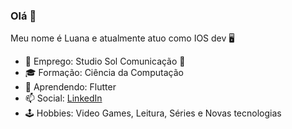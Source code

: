 ### Olá 👋

Meu nome é Luana e atualmente atuo como IOS dev 🖥
- 💼 Emprego: Studio Sol Comunicação 🎸
- 🎓 Formação: Ciência da Computação
- 🌱 Aprendendo: Flutter
- 📫 Social: [LinkedIn](http://linkedin.com/in/luana-duarte-582115149)
- 🕹 Hobbies: Video Games, Leitura, Séries e Novas tecnologias

